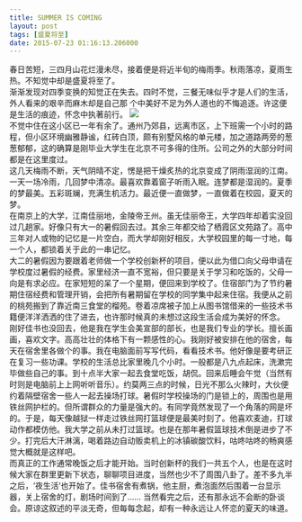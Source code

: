 ```yaml
---
title: SUMMER IS COMING
layout: post
tags: [盛夏将至]
date: 2015-07-23 01:16:13.206000
---
```

春日苦短，三四月山花烂漫未尽，接着便是将近半旬的梅雨季。秋雨落凉，夏雨生热。不知觉中却是盛夏将至了。  
渐渐发现对四季变换的知觉正在失去。四时不觉，三餐无味似乎才是人们的生活，外人看来的艰辛而麻木却是自己那 个中美好不足为外人道也的不悔追逐。许这便是生活的痕迹，怀念中执著前行。
![]({{site.cdnurl}}/yinshui/assets/images/posts/2015/07/summar-is-coming.jpeg)  
不觉中住在这小区已一年有余了。通州乃郊县，远离市区，上下班需一个小时的路程，但小区环境幽雅静谧，红砖白顶，颇有别墅风格的单元楼，加之道路两旁的葱葱郁郁，这的确算是刚毕业大学生在北京不可多得的住所。公司之外的大部分时间都是在这里度过。  
这几天梅雨不断，天气阴晴不定，愣是把干燥炙热的北京变成了阴雨湿润的江南。一天一场冷雨，几回梦中清凉。最喜欢靠着窗子听雨入眠。连梦都是湿润的。夏季的梦最美。五彩斑斓，充满生机活力。最近便一直做梦，一直做着在校园，夏天的梦。  
在南京上的大学，江南佳丽地，金陵帝王州。虽无佳丽帝王，大学四年却着实没回过几趟家。好像只有大一的暑假回去过。其余三年都交给了栖霞区文苑路了。高中三年对人或物的记忆是一片空白，而大学却刚好相反，大学校园里的每一寸地，每一个人，都锁着关于此的一串记忆。  
大二的暑假因为要跟着老师做一个学校创新杯的项目，便以此为借口向父母申请在学校度过暑假的经费。家里经济一直不宽裕，但只要是关于学习和吃饭的，父母一向是有求必应。在家短短的呆了一个星期，便回来到学校了。住宿部门为了节约暑期住宿经费和管理开销，会把所有暑期留在学校的同学集中起来住宿。我便从之前的桃苑搬到了靠近南三食堂的榴苑。卷着凉席被子加上从图书馆借来的一些技术书籍便洋洋洒洒的住了进去，也许那时候真的未想过这段生活会成为美好的怀念。
刚好佳书也没回去，他是我在学生会美宣部的部长，也是我们专业的学长。擅长画画，喜欢文字。高高壮壮的体格下有一颗感性的心。我刚好被安排在他的宿舍，每天在宿舍里各做个的事。我在电脑面前写写代码，看看技术书。他好像是要考研正在复习一些功课。学校的生活总比家里晚几个小时。一般都是八九点起床，洗漱完毕做些自己的事。到十点半大家一起去食堂吃饭，胡侃。回来后睡会午觉（当然有时则是电脑前上上网听听音乐）。约莫两三点的时候，日光不那么火辣时，大伙便约着隔壁宿舍一些人一起去操场打球。暑假时学校操场的门是锁上的，周围也是用铁丝网护栏的。但所谓群众的力量是强大的。有同学竟然发现了一个角落的网是坏的。于是，每天像越狱一样走过铁丝网打篮球便是最美时刻了。他喜欢麦迪，打球动作都模仿他。我大学之前从未打过篮球。也是在那年暑假篮球技术倒是进步了不少。打完后大汗淋漓，喝着路边自动贩卖机上的冰镇碳酸饮料，咕咚咕咚的畅爽感觉大概就是这样吧。  
而真正的工作通常晚饭之后才能开始。当时创新杯的我们一共五个人，也是在这时候大家在群里更新下状态，聊聊项目进度，当然也少不了周围八卦了。差不多九半之后，‘夜生活’也开始了。佳书宿舍有煮锅，他主厨，煮泡面然后围着一台显示器，关上宿舍的灯，剧场时间到了……  当然看完之后，还有那永远不会断的卧谈会。原谅这叙述的平淡无奇，但每每念起，却有一种永远让人怀恋的夏天的味道。


